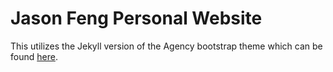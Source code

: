 Jason Feng Personal Website
====================
This utilizes the Jekyll version of the Agency bootstrap theme which can be found [here](https://github.com/y7kim/agency-jekyll-theme).
